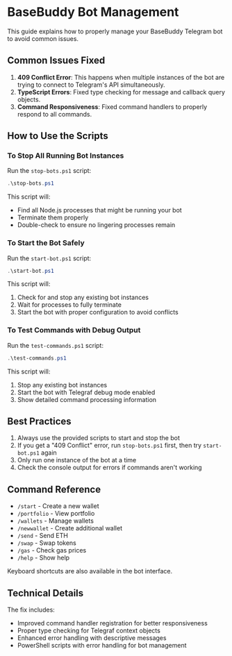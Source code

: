 # BaseBuddy Bot Management

This guide explains how to properly manage your BaseBuddy Telegram bot to avoid common issues.

## Common Issues Fixed

1. **409 Conflict Error**: This happens when multiple instances of the bot are trying to connect to Telegram's API simultaneously.
2. **TypeScript Errors**: Fixed type checking for message and callback query objects.
3. **Command Responsiveness**: Fixed command handlers to properly respond to all commands.

## How to Use the Scripts

### To Stop All Running Bot Instances

Run the `stop-bots.ps1` script:

```powershell
.\stop-bots.ps1
```

This script will:
- Find all Node.js processes that might be running your bot
- Terminate them properly
- Double-check to ensure no lingering processes remain

### To Start the Bot Safely

Run the `start-bot.ps1` script:

```powershell
.\start-bot.ps1
```

This script will:
1. Check for and stop any existing bot instances
2. Wait for processes to fully terminate
3. Start the bot with proper configuration to avoid conflicts

### To Test Commands with Debug Output

Run the `test-commands.ps1` script:

```powershell
.\test-commands.ps1
```

This script will:
1. Stop any existing bot instances
2. Start the bot with Telegraf debug mode enabled
3. Show detailed command processing information

## Best Practices

1. Always use the provided scripts to start and stop the bot
2. If you get a "409 Conflict" error, run `stop-bots.ps1` first, then try `start-bot.ps1` again
3. Only run one instance of the bot at a time
4. Check the console output for errors if commands aren't working

## Command Reference

- `/start` - Create a new wallet
- `/portfolio` - View portfolio
- `/wallets` - Manage wallets
- `/newwallet` - Create additional wallet
- `/send` - Send ETH
- `/swap` - Swap tokens
- `/gas` - Check gas prices
- `/help` - Show help

Keyboard shortcuts are also available in the bot interface.

## Technical Details

The fix includes:
- Improved command handler registration for better responsiveness
- Proper type checking for Telegraf context objects
- Enhanced error handling with descriptive messages
- PowerShell scripts with error handling for bot management
